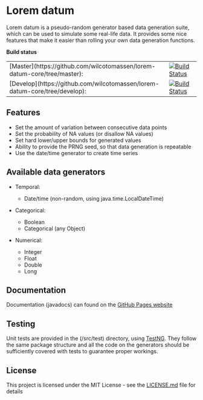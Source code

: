 # Lorem datum

Lorem datum is a pseudo-random generator based data generation suite, which can 
be used to simulate some real-life data. It provides some nice features that make 
it easier than rolling your own data generation functions.

**Build status**

<table>
  <tbody>
    <tr>
      <td>[Master](https://github.com/wilcotomassen/lorem-datum-core/tree/master): </td>
      <td><a href="https://travis-ci.com/wilcotomassen/lorem-datum-core"><img src="https://travis-ci.com/wilcotomassen/lorem-datum-core.svg?branch=master" alt="Build Status"/></a></td>
    </tr>
    <tr>
      <td>[Develop](https://github.com/wilcotomassen/lorem-datum-core/tree/develop): </td>
      <td><a href="https://travis-ci.com/wilcotomassen/lorem-datum-core"><img src="https://travis-ci.com/wilcotomassen/lorem-datum-core.svg?branch=develop" alt="Build Status"/></a></td>
    </tr>
  </tbody>
</table>

## Features

* Set the amount of variation between consecutive data points
* Set the probability of NA values (or disallow NA values)
* Set hard lower/upper bounds for generated values
* Ability to provide the PRNG seed, so that data generation is repeatable
* Use the date/time generator to create time series

## Available data generators

* Temporal:
  * Date/time (non-random, using java.time.LocalDateTime)
  
* Categorical:
  * Boolean
  * Categorical (any Object)
  
* Numerical:
  * Integer
  * Float
  * Double
  * Long
  
## Documentation

Documentation (javadocs) can found on the [GitHub Pages website](https://wilcotomassen.github.io/lorem-datum-core/)

## Testing

Unit tests are provided in the (/src/test) directory, using [TestNG](http://testng.org).
They follow the same package structure and all the code on the generators should
be sufficiently covered with tests to guarantee proper workings.

## License

This project is licensed under the MIT License - see the [LICENSE.md](LICENSE.md) 
file for details
